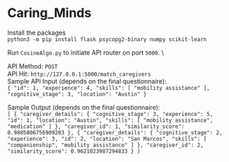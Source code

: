 # Caring_Minds

Install the packages \
`python3 -m pip install flask psycopg2-binary numpy scikit-learn`

Run `CosineAlgo.py` to initiate API router on port `5000`. \

API Method: `POST` \
API Hit: `http://127.0.0.1:5000/match_caregivers` \
Sample API Input (depends on the final questionnaire): \
`
{
    "id": 1,
    "experience": 4,
    "skills": [
        "mobility assistance"
    ],
    "cognitive_stage": 3,
    "location": "Austin"
}
`

Sample Output (depends on the final questionnaire): \
`
[
    {
        "caregiver_details": {
            "cognitive_stage": 3,
            "experience": 5,
            "id": 1,
            "location": "Austin",
            "skills": [
                "mobility assistance",
                "medication"
            ]
        },
        "caregiver_id": 1,
        "similarity_score": 0.9805806756909203
    },
    {
        "caregiver_details": {
            "cognitive_stage": 2,
            "experience": 3,
            "id": 2,
            "location": "San Marcos",
            "skills": [
                "companionship",
                "mobility assistance"
            ]
        },
        "caregiver_id": 2,
        "similarity_score": 0.9621023987294833
    }
]
`